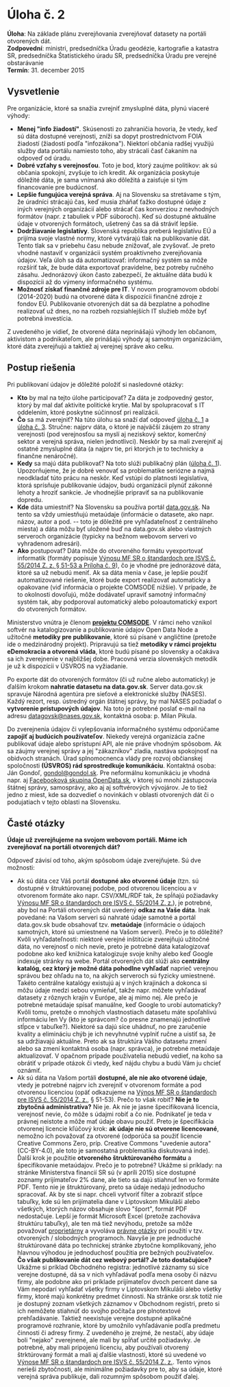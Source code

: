 # Úloha č. 2

**Úloha**: Na základe plánu zverejňovania zverejňovať datasety na portáli otvorených dát.
<br>
**Zodpovední**: ministri, predsedníčka Úradu geodézie, kartografie a katastra SR, predsedníčka Štatistického úradu SR, predsedníčka Úradu pre verejné obstarávanie
<br>
**Termín**: 31. december 2015

## Vysvetlenie

Pre organizácie, ktoré sa snažia zvrejniť zmysluplné dáta, plynú viaceré výhody:

- **Menej "info žiadostí"**. Skúsenosti zo zahraničia hovoria, že vtedy, keď sú dáta dostupné verejnosti, zníži sa dopyt prostredníctvom FOIA žiadostí (žiadostí podľa "infozákona"). Niektorí občania radšej využijú služby data portálu namiesto toho, aby strácali časť čakaním na odpoveď od úradu.
- **Dobré vzťahy s verejnosťou**. Toto je bod, ktorý zaujme politikov: ak sú občania spokojní, zvyšuje to ich kredit. Ak organizácia poskytuje dôležité dáta, je sama vnímaná ako dôležitá a zaisťuje si tým financovanie pre budúcnosť.
- **Lepšie fungujúca verejná správa**. Aj na Slovensku sa stretávame s tým, že úradníci strácajú čas, keď musia zháňať ťažko dostupné údaje z iných verejných organizácií alebo strácať čas konverziou z nevhodných formátov (napr. z tabuliek v PDF súboroch). Keď sú dostupné aktuálne údaje v otvorených formátoch, ušetrený čas sa dá stráviť lepšie.
- **Dodržiavanie legislatívy**. Slovenská republika preberá legislatívu EÚ a prijíma svoje vlastné normy, ktoré vytvárajú tlak na publikovanie dát. Tento tlak sa v priebehu času nebude znižovať, ale zvyšovať. Je preto vhodné nastaviť v organizácii systém proaktívneho zverejňovania údajov. Veľa úloh sa dá automatizovať: informačný systém sa môže rozšíriť tak, že bude dáta exportovať pravidelne, bez potreby ručného zásahu. Jednorázový úkon často zabezpečí, že aktuálne dáta budú k dispozícii až do výmeny informačného systému.
- **Možnosť získať finančné zdroje pre IT**. V novom programovom období (2014-2020) budú na otvorené dáta k dispozícii finančné zdroje z fondov EÚ. Publikovanie otvorených dát sa dá bezplatne a pohodlne realizovať už dnes, no na rozbeh rozsiahlejších IT služieb môže byť potrebná investícia.

Z uvedeného je vidieť, že otvorené dáta neprinášajú výhody len občanom, aktivistom a podnikateľom, ale prinášajú výhody aj samotným organizáciám, ktoré dáta zverejňujú a taktiež aj verejnej správe ako celku.

## Postup riešenia

Pri publikovaní údajov je dôležité položiť si nasledovné otázky:

- **Kto** by mal na tejto úlohe participovať? Za dáta je zodpovedný gestor, ktorý by mal dať aktivite politické krytie. Mal by spolupracovať s IT oddelením, ktoré poskytne súčinnosť pri realizácii.
- **Čo** sa má zverejniť? Na túto úlohu sa snaží dať odpoveď [úloha č. 1](../uloha-01) a [úloha č. 3](../uloha-03). Stručne: najprv dáta, o ktoré je najväčší záujem zo strany verejnosti (pod verejnosťou sa myslí aj neziskový sektor, komerčný sektor a verejná správa, nielen jednotlivci). Neskôr by sa mali zverejniť aj ostatné zmysluplné dáta (a najprv tie, pri ktorých je to technicky a finančne nenáročné).
- **Kedy** sa majú dáta publikovať? Na toto slúži publikačný plán ([úloha č. 1](../uloha-01)). Upozorňujeme, že je dobré venovať sa problematike seriózne a najmä neodkladať túto prácu na neskôr. Keď vstúpi do platnosti legislatíva, ktorá sprísňuje publikovanie údajov, budú organizácii plynúť zákonné lehoty a hroziť sankcie. Je vhodnejšie pripraviť sa na publikovanie dopredu.
- **Kde** dáta umiestniť? Na Slovensku sa používa portál [data.gov.sk](http://data.gov.sk/). Na tento sa vždy umiestňujú metaúdaje (informácie o datasete, ako napr. názov, autor a pod. -- toto je dôležité pre vyhľadateľnosť z centrálneho miesta) a dáta môžu byť uložené buď na data.gov.sk alebo vlastných serveroch organizácie (typicky na bežnom webovom serveri vo vyhradenom adresári).
- **Ako** postupovať? Dáta môže do otvoreného formátu vyexportovať informatik (formáty popisuje [Výnosu MF SR o štandardoch pre ISVS č. 55/2014 Z. z. § 51-53 a Príloha č. 9](http://www.zakonypreludi.sk/zz/2014-55#p51)), čo je vhodné pre jednorázové dáta, ktoré sa už nebudú meniť. Ak sa dáta menia v čase, je lepšie použiť automatizované riešenie, ktoré bude export realizovať automaticky a opakovane (viď informácia o projekte COMSODE nižšie). V prípade, že to okolnosti dovoľujú, môže dodávateľ upraviť samotný informačný systém tak, aby podporoval automatický alebo poloautomatický export do otvorených formátov.

Ministerstvo vnútra je členom [**projektu COMSODE**](http://www.comsode.eu/). V rámci neho vznikol softvér na katalogizovanie a publikovanie údajov Open Data Node a užitočné **metodiky pre publikovanie**, ktoré sú písané v angličtine (pretože ide o medzinárodný projekt). Pripravujú sa tiež **metodiky v rámci projektu eDemokracia a otvorená vláda**, ktoré budú písané po slovensky a očakáva sa ich zverejnenie v najbližšej dobe. Pracovná verzia slovenských metodík je už k dispozícii v ÚSVROS na vyžiadanie.

Po exporte dát do otvorených formátov (či už ručne alebo automaticky) je ďalším krokom **nahratie datasetu na data.gov.sk**. Server data.gov.sk spravuje Národná agentúra pre sieťové a elektronické služby (NASES). Každý rezort, resp. ústredný orgán štátnej správy, by mal NASES požiadať o **vytvorenie prístupových údajov**. Na toto je potrebné poslať e-mail na adresu [datagovsk@nases.gov.sk](mailto:datagovsk@nases.gov.sk), kontaktná osoba: p. Milan Pikula.

Do zverejnenia údajov či vylepšovania informačného systému odporúčame **zapojiť aj budúcich používateľov**. Niekedy verejná organizácia začne publikovať údaje alebo sprístupní API, ale nie práve vhodným spôsobom. Ak sa záujmy verejnej správy a jej "zákazníkov" zladia, nastáva spokojnosť na obidvoch stranách. Úrad splnomocnenca vlády pre rozvoj občianskej spoločnosti **(ÚSVROS) rád sprostredkuje komunikáciu**. Kontaktná osoba: Ján Gondoľ, [gondol@gondol.sk](mailto:gondol@gondol.sk). Pre neformálnu komunikáciu je vhodná napr. aj [Facebooková skupina OpenData.sk](https://www.facebook.com/groups/180824635305518), v ktorej sú mnohí zástupcovia štátnej správy, samosprávy, ako aj aj softvérových vývojárov. Je to tiež jedno z miest, kde sa dozvedieť o novinkách v oblasti otvorených dát či o podujatiach v tejto oblasti na Slovensku.

## Časté otázky

**Údaje už zverejňujeme na svojom webovom portáli. Máme ich zverejňovať na portáli otvorených dát?**

Odpoveď závisí od toho, akým spôsobom údaje zverejňujete. Sú dve možnosti:

- Ak sú dáta cez Váš portál **dostupné ako otvorené údaje** (tzn. sú dostupné v štruktúrovanej podobe, pod otvorenou licenciou a v otvorenom formáte ako napr. CSV/XML/RDF tak, že spĺňajú požiadavky [Výnosu MF SR o štandardoch pre ISVS č. 55/2014 Z. z.](http://www.zakonypreludi.sk/zz/2014-55)), je potrebné, aby bol na Portáli otvorených dát uvedený **odkaz na Vaše dáta**. Inak povedané: na Vašom serveri sú nahraté údaje samotné a portál data.gov.sk bude obsahovať tzv. **metaúdaje** (informácie o údajoch samotných, ktoré sú umiestnené na Vašom serveri). Prečo je to dôležité? Kvôli vyhľadateľnosti: niektoré verejné inštitúcie zverejňujú užitočné dáta, no verejnosť o nich nevie, preto je potrebné dáta katalogizovať podobne ako keď knižnica katalogizuje svoje knihy alebo keď Google indexuje stránky na webe. Portál otvorených dát slúži ako **centrálny katalóg, cez ktorý je možné dáta pohodlne vyhľadať** naprieč verejnou správou bez ohľadu na to, na akých serveroch sú fyzicky umiestnené. Takéto centrálne katalógy existujú aj v iných krajinách a dokonca si môžu údaje medzi sebou vymieňať, takže napr. môžete vyhľadávať datasety z rôznych krajín v Európe, ale aj mimo nej. Ale prečo je potrebné metaúdaje spísať manuálne, keď Google to urobí automaticky? Kvôli tomu, pretože o mnohých vlastnostiach datasetu máte spoľahlivú informáciu len Vy (kto je správcom? čo presne znamenajú jednotlivé stĺpce v tabuľke?). Niektoré sa dajú síce uhádnuť, no pre zaručenie kvality a elimináciu chýb je ich nevyhnutné vyplniť ručne a uistiť sa, že sa udržiavajú aktuálne. Preto ak sa štruktúra Vášho datasetu zmení alebo sa zmení kontaktná osoba (napr. správca), je potrebné metaúdaje aktualizovať. V opačnom prípade používatelia nebudú vedieť, na koho sa obrátiť v prípade otázok či vtedy, keď nájdu chybu a budú Vám ju chcieť oznámiť.
- Ak sú dáta na Vašom portáli **dostupné, ale nie ako otvorené údaje**, vtedy je potrebné najprv ich zverejniť v otvorenom formáte a pod otvorenou licenciou (opäť odkazujeme na [Výnos MF SR o štandardoch pre ISVS č. 55/2014 Z. z.](http://www.zakonypreludi.sk/zz/2014-55), § 51-53). Prečo to však robiť? **Nie je to zbytočná administratíva?** Nie je. Ak nie je jasne špecifikovaná licencia, verejnosť nevie, čo môže s údajmi robiť a čo nie. Podnikateľ je teda v právnej neistote a môže mať údaje obavu použiť. Preto je špecifikácia otvorenej licencie kľúčový krok: **ak údaje nie sú otvorene licencované**, nemožno ich považovať za otvorené (odporúča sa použiť licencie Creative Commons Zero, príp. Creative Commons "uvedenie autora" (CC-BY-4.0), ale toto je samostatná problematika diskutovaná inde). Ďalší krok je použitie **otvoreného štruktúrovaného formátu** a špecifikovanie metaúdajov. Prečo je to potrebné? Ukážme si príklady: na stránke Ministerstva financií SR sú (v apríli 2015) síce dostupné zoznamy prijímateľov 2% dane, ale tieto sa dajú stiahnuť len vo formáte PDF. Tento nie je štruktúrovaný, preto sa údaje nedajú jednoducho spracovať. Ak by ste si napr. chceli vytvoriť filter a zobraziť stĺpce tabuľky, kde sú len prijímatelia dane v Liptovskom Mikuláši alebo všetkých, ktorých názov obsahuje slovo "šport", formát PDF nedostačuje. Lepší je formát Microsoft Excel (pretože zachováva štruktúru tabuľky), ale ten má tiež nevýhodu, pretože sa môže považovať [proprietárny](https://en.wikipedia.org/wiki/Proprietary_format) a vyvoláva [právne otázky](https://en.wikipedia.org/wiki/Microsoft_Open_Specification_Promise) pri použití v tzv. otvorených / slobodných programoch. Navyše je pre jednoduché štruktúrované dáta po technickej stránke zbytočne komplikovaný, jeho hlavnou výhodou je jednoduchosť použitia pre bežných používateľov. **Čo však publikovanie dát cez webový portál? Je toto dostačujúce?** Ukážme si príklad Obchodného registra: jednotlivé záznamy sú síce verejne dostupné, dá sa v nich vyhľadávať podľa mena osoby či názvu firmy, ale podobne ako pri príklade prijímateľov dvoch percent dane sa Vám nepodarí vyhľadať všetky firmy v Liptovskom Mikuláši alebo všetky firmy, ktoré majú konkrétny predmet činnosti. Na stránke orsr.sk totiž nie je dostupný zoznam všetkých záznamov v Obchodnom registri, preto si ich nemôžete stiahnúť do svojho počítača pre plnotextové prehľadávanie. Taktiež neexistuje verejne dostupné aplikačné programové rozhranie, ktoré by umožnilo vyhľadávanie podľa predmetu činnosti či adresy firmy. Z uvedeného je zrejmé, že nestačí, aby údaje boli "nejako" zverejnené, ale mali by spĺňať určité požiadavky. Je potrebné, aby mali pripojenú licenciu, aby používali otvorený štrktúrovaný formát a mali aj ďalšie vlastnosti, ktoré sú uvedené vo [Výnose MF SR o štandardoch pre ISVS č. 55/2014 Z. z.](http://www.zakonypreludi.sk/zz/2014-55). Tento výnos nerieši zbytočnosti, ale minimálne požiadavky pre to, aby sa údaje, ktoré verejná správa publikuje, dali rozumným spôsobom použiť ďalej.
